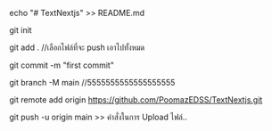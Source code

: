 ﻿echo "# TextNextjs" >> README.md

git init

git add .  //เลือกไฟล์ที่จะ push เอาไปทั้งหมด

git commit -m "first commit"

git branch -M main //5555555555555555555

git remote add origin https://github.com/PoomazEDSS/TextNextjs.git

git push -u origin main >> คำสั่งในการ Upload ไฟล์..
